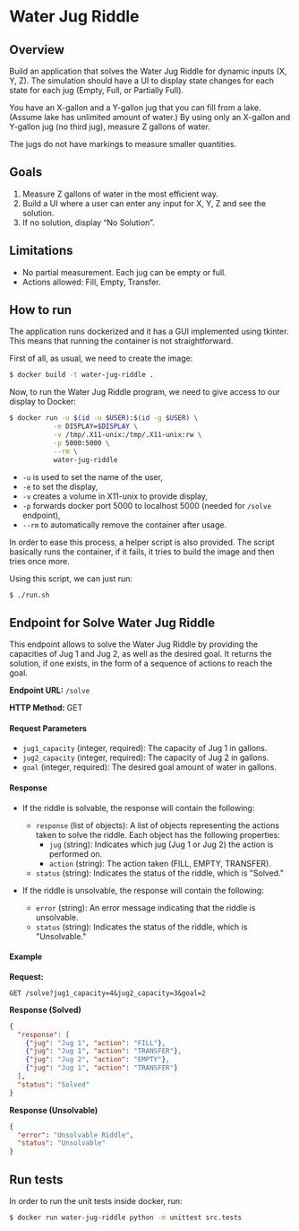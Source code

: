 # Water Jug Riddle

## Overview

Build an application that solves the Water Jug Riddle for dynamic inputs (X, Y, Z). The
simulation should have a UI to display state changes for each state for each jug (Empty, Full, or
Partially Full).

You have an X-gallon and a Y-gallon jug that you can fill from a lake. (Assume lake has unlimited
amount of water.) By using only an X-gallon and Y-gallon jug (no third jug), measure Z gallons of
water.

The jugs do not have markings to measure smaller quantities.

## Goals

1. Measure Z gallons of water in the most efficient way.
2. Build a UI where a user can enter any input for X, Y, Z and see the solution.
3. If no solution, display “No Solution”.

## Limitations

* No partial measurement. Each jug can be empty or full.
* Actions allowed: Fill, Empty, Transfer.

  
## How to run

The application runs dockerized and it has a GUI implemented using tkinter. This means that running
the container is not straightforward.

First of all, as usual, we need to create the image:

```sh
$ docker build -t water-jug-riddle .
```

Now, to run the Water Jug Riddle program, we need to give access to our display to Docker:

```sh
$ docker run -u $(id -u $USER):$(id -g $USER) \
           -e DISPLAY=$DISPLAY \
           -v /tmp/.X11-unix:/tmp/.X11-unix:rw \
           -p 5000:5000 \
           --rm \
           water-jug-riddle
```

- `-u` is used to set the name of the user,
- `-e` to set the display,
- `-v` creates a volume in X11-unix to provide display,
- `-p` forwards docker port 5000 to localhost 5000 (needed for `/solve` endpoint),
- `--rm` to automatically remove the container after usage.

In order to ease this process, a helper script is also provided. The script basically
runs the container, if it fails, it tries to build the image and then tries once more.

Using this script, we can just run:

```sh
$ ./run.sh
```

## Endpoint for Solve Water Jug Riddle

This endpoint allows to solve the Water Jug Riddle by providing the capacities of Jug 1 and Jug 2, as well as the desired goal.
It returns the solution, if one exists, in the form of a sequence of actions to reach the goal.

**Endpoint URL:** `/solve`

**HTTP Method:** GET

#### Request Parameters

- `jug1_capacity` (integer, required): The capacity of Jug 1 in gallons.
- `jug2_capacity` (integer, required): The capacity of Jug 2 in gallons.
- `goal` (integer, required): The desired goal amount of water in gallons.

#### Response

- If the riddle is solvable, the response will contain the following:
  - `response` (list of objects): A list of objects representing the actions taken to solve the riddle. Each object has the following properties:
    - `jug` (string): Indicates which jug (Jug 1 or Jug 2) the action is performed on.
    - `action` (string): The action taken (FILL, EMPTY, TRANSFER).
  - `status` (string): Indicates the status of the riddle, which is "Solved."

- If the riddle is unsolvable, the response will contain the following:
  - `error` (string): An error message indicating that the riddle is unsolvable.
  - `status` (string): Indicates the status of the riddle, which is "Unsolvable."

#### Example

**Request:**

```http
GET /solve?jug1_capacity=4&jug2_capacity=3&goal=2
```

**Response (Solved)**

```json
{
  "response": [
    {"jug": "Jug 1", "action": "FILL"},
    {"jug": "Jug 1", "action": "TRANSFER"},
    {"jug": "Jug 2", "action": "EMPTY"},
    {"jug": "Jug 1", "action": "TRANSFER"}
  ],
  "status": "Solved"
}
```

**Response (Unsolvable)**

```json
{
  "error": "Unsolvable Riddle",
  "status": "Unsolvable"
}
```


## Run tests

In order to run the unit tests inside docker, run:

```sh
$ docker run water-jug-riddle python -m unittest src.tests 
```
